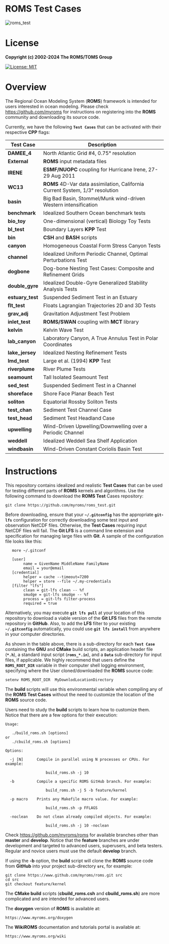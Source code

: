 # ROMS Test Cases

![roms_test](https://github.com/myroms/roms_test/assets/23062912/faf56433-3e95-469f-a65c-8464d9c690b2)

# License

**Copyright (c) 2002-2024 The ROMS/TOMS Group**

[![License: MIT](https://img.shields.io/badge/License-MIT-yellow.svg)](https://opensource.org/licenses/MIT)

# Overview

The Regional Ocean Modeling System (**ROMS**) framework is intended for users
interested in ocean modeling. Please check https://github.com/myroms for
instructions on registering into the **ROMS** community and downloading its source
code.

Currently, we have the following **`Test Cases`** that can be activated with
their respective **CPP** flags:

| Test Case |  Description |
| --------- | ------------ |
| **DAMEE_4** | North Atlantic Grid #4, 0.75&deg; resolution |
| **External** | **ROMS** input metadata files |
| **IRENE** | **ESMF/NUOPC** coupling for Hurricane Irene, 27-29 Aug 2011 |
| **WC13** | **ROMS** 4D-Var data assimilation, California Current System, 1/3&deg; resolution |
| **basin** | Big Bad Basin, Stommel/Munk wind-driven Western intensification |
| **benchmark** | Idealized Southern Ocean benchmark tests |
| **bio_toy** | One-dimensional (vertical) Biology Toy Tests |
| **bl_test** | Boundary Layers **KPP** Test |
| **bin** | **CSH** and **BASH** scripts |
| **canyon** | Homogeneous Coastal Form Stress Canyon Tests |
| **channel** | Idealized Uniform Periodic Channel, Optimal Perturbations Test |
| **dogbone** | Dog-bone Nesting Test Cases: Composite and Refinement Grids |
| **double_gyre** | Idealized Double-Gyre Generalized Stability Analysis Tests |
| **estuary_test** | Suspended Sediment Test in an Estuary |
| **flt_test** | Floats Lagrangian Trajectories 2D and 3D Tests |
| **grav_adj** | Gravitation Adjustment Test Problem |
| **inlet_test** | **ROMS/SWAN** coupling with **MCT** library |
| **kelvin** | Kelvin Wave Test |
| **lab_canyon** | Laboratory Canyon, A True Annulus Test in Polar Coordinates |
| **lake_jersey** | Idealized Nesting Refinement Tests |
| **lmd_test** | Large et al. (1994) **KPP** Test |
| **riverplume** | River Plume Tests |
| **seamount** | Tall Isolated Seamount Test |
| **sed_test** | Suspended Sediment Test in a Channel |
| **shoreface** | Shore Face Planar Beach Test |
| **soliton** | Equatorial Rossby Soliton Tests |
| **test_chan** | Sediment Test Channel Case |
| **test_head** | Sediment Test Headland Case |
| **upwelling** | Wind-Driven Upwelling/Downwelling over a Periodic Channel |
| **weddell** | Idealized Weddell Sea Shelf Application |
| **windbasin** | Wind-Driven Constant Coriolis Basin Test |

# Instructions

This repository contains idealized and realistic **Test Cases** that can be used
for testing different parts of **ROMS** kernels and algorithms. Use the following command to download the **ROMS Test** Cases repository:
```
git clone https://github.com/myroms/roms_test.git
```

Before downloading, ensure that your **`~/.gitconfig`** has the appropriate
**`git-lfs`** configuration for correctly downloading some test input and
observation NetCDF files. Otherwise, the **Test Cases** requiring input NetCDF
files will fail. The **Git LFS** is a command line extension and specification
for managing large files with **Git**. A sample of the configuration file looks
like this:
```
   more ~/.gitconf

   [user]
        name = GivenName MiddleName FamilyName
        email = your@email
   [credential]
        helper = cache --timeout=7200
        helper = store --file ~/.my-credentials
   [filter "lfs"]
        clean = git-lfs clean -- %f
        smudge = git-lfs smudge -- %f
        process = git-lfs filter-process
        required = true
```

Alternatively, you may execute **`git lfs pull`** at your location of this
repository to download a viable version of the **Git LFS** files from the
remote repository in **GitHub**. Also, to add the **LFS** filter to your
existing **`~/.gitconfig`** automatically, you could use **`git lfs install`**
from anywhere in your computer directories.

As shown in the table above, there is a sub-directory for each **`Test Case`**
containing the **GNU** and **CMake** build scripts, an application header file
(**`*.h`**), a standard input script (**`roms_*.in`**), and a **`Data`**
sub-directory for input files, if applicable. We highly recommend that users
define the **`ROMS_ROOT_DIR`** variable in their computer shell logging
environment, specifying where the User cloned/downloaded the **ROMS** source code:
```
setenv ROMS_ROOT_DIR  MyDownlodLocationDirectory
```
The **build** scripts will use this environmental variable when compiling any of
the **ROMS Test Cases** without the need to customize the location of the
**ROMS** source code.

Users need to study the **build** scripts to learn how to customize them.
Notice that there are a few options for their execution:

```
Usage:

   ./build_roms.sh [options]
or
   ./cbuild_roms.sh [options]

Options:

  -j [N]      Compile in parallel using N processes or CPUs. For example:

                  build_roms.sh -j 10

  -b          Compile a specific ROMS GitHub branch. For example:

                  build_roms.sh -j 5 -b feature/kernel

  -p macro    Prints any Makefile macro value. For example:

                  build_roms.sh -p FFLAGS

  -noclean    Do not clean already compiled objects. For example:

                  build_roms.sh -j 10 -noclean
```
Check https://github.com/myroms/roms for available branches other than **master**
and **develop**. Notice that the **feature** branches are under development and
targeted to advanced users, superusers, and beta testers. Regular and novice
users must use the default **develop** branch.

If using the **-b** option, the **build** script will clone the **ROMS** source
code from **GitHub** into your project sub-directory **`src`**, for example:
```
git clone https://www.github.com/myroms/roms.git src
cd src
git checkout feature/kernel
```
The **CMake build** scripts (**cbuild_roms.csh** and **cbuild_roms.sh**) are more
complicated and are intended for advanced users.

The **doxygen** version of **ROMS** is available at:
```
https://www.myroms.org/doxygen
```
The **WikiROMS** documentation and tutorials portal is available at:
```
https://www.myroms.org/wiki
```
